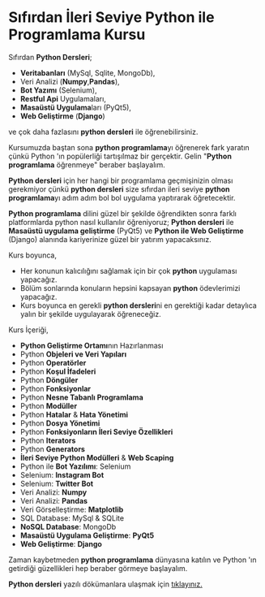 
# Sıfırdan İleri Seviye Python ile Programlama Kursu

Sıfırdan **Python Dersleri**;

- **Veritabanları** (MySql, Sqlite, MongoDb), 
- Veri Analizi (**Numpy**,**Pandas**), 
- **Bot Yazımı** (Selenium), 
- **Restful Api** Uygulamaları,
- **Masaüstü Uygulama**ları (PyQt5), 
- **Web Geliştirme** (**Django**) 

ve çok daha fazlasını **python dersleri** ile öğrenebilirsiniz.

Kursumuzda baştan sona **python programlama**yı öğrenerek fark yaratın çünkü Python 'ın popülerliği tartışılmaz bir gerçektir. Gelin "**Python programlama** öğrenmeye" beraber başlayalım.

**Python dersleri** için her hangi bir programlama geçmişinizin olması gerekmiyor çünkü **python dersleri** size sıfırdan ileri seviye **python programlama**yı adım adım bol bol uygulama yaptırarak öğretecektir.

**Python programlama** dilini güzel bir şekilde öğrendikten sonra farklı platformlarda python nasıl kullanılır öğreniyoruz; **Python dersleri** ile **Masaüstü uygulama geliştirme** (PyQt5) ve **Python ile Web Geliştirme** (Django) alanında kariyerinize güzel bir yatırım yapacaksınız.

Kurs boyunca,

- Her konunun kalıcılığını sağlamak için bir çok **python** uygulaması yapacağız.
- Bölüm sonlarında konuların hepsini kapsayan **python** ödevlerimizi yapacağız.
- Kurs boyunca en gerekli **python dersleri**ni en gerektiği kadar detaylıca yalın bir şekilde uygulayarak öğreneceğiz. 

Kurs İçeriği,

- **Python Geliştirme Ortamı**nın Hazırlanması
- Python **Objeleri ve Veri Yapıları**
- Python **Operatörler**
- Python **Koşul İfadeleri**
- Python **Döngüler**
- Python **Fonksiyonlar**
- Python **Nesne Tabanlı Programlama**
- Python **Modüller**
- Python **Hatalar** & **Hata Yönetimi**
- Python **Dosya Yönetimi**
- Python **Fonksiyonların İleri Seviye Özellikleri**
- Python **Iterators**
- Python **Generators**
- **İleri Seviye Python Modülleri**  & **Web Scaping**
- Python ile **Bot Yazılımı**: Selenium
- Selenium: **Instagram Bot**
- Selenium: **Twitter Bot**
- Veri Analizi: **Numpy**
- Veri Analizi: **Pandas**
- Veri Görselleştirme: **Matplotlib**
- SQL Database: MySql & SQLite
- **NoSQL Database**: MongoDb
- **Masaüstü Uygulama Geliştirme**: **PyQt5**
- **Web Geliştirme**: **Django**

Zaman kaybetmeden **python programlama** dünyasına katılın ve Python 'ın getirdiği güzellikleri hep beraber görmeye başlayalım.

**Python dersleri** yazılı dökümanlara ulaşmak için [tıklayınız.](https://sadikturan.com/python-dersleri)
